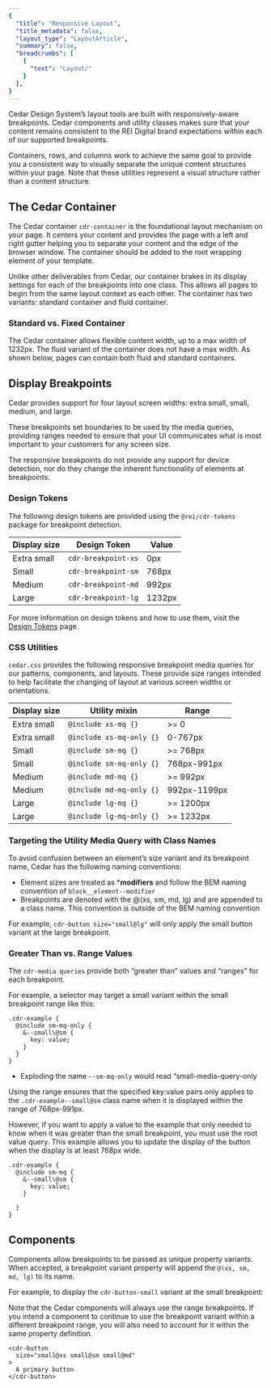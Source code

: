 ```yaml
---
{
  "title": "Responsive Layout",
  "title_metadata": false,
  "layout_type": "LayoutArticle",
  "summary": false,
  "breadcrumbs": [
    {
      "text": "Layout/"
    }
  ],
}
---
```


<cdr-doc-table-of-contents-shell>
Cedar Design System’s layout tools are built with responsively-aware breakpoints. Cedar components
and utility classes makes sure that your content remains consistent to the REI Digital brand expectations
within each of our supported breakpoints.

Containers, rows, and columns work to achieve the same goal to provide you a consistent way to
visually separate the unique content structures within your page. Note that these utilities
represent a visual structure rather than a content structure.

## The Cedar Container
The Cedar container `cdr-container` is the foundational layout mechanism on your page. It centers your content and provides the page with a left and right gutter helping you to separate your content and the edge of the browser window. The container should be added to the root wrapping element of your template.

Unlike other deliverables from Cedar, our container brakes in its display settings for each of the breakpoints into one class. This allows all pages to begin from the same layout context as each other. The container has two variants: standard container and fluid container.

<cdr-img :src="$withBase('/layout/Spec_Grids_Breakpoints_16-9.png')" alt="Breakpoints for REI’s responsive layout" />

### Standard vs. Fixed Container 

The Cedar container allows flexible content width, up to a max width of 1232px. The fluid variant of the container does not have a max width. As shown below, pages can contain both fluid and standard containers. 

<cdr-img :src="$withBase('/layout/StandardvFluid.gif')" alt="Standard vs. Fluid container " />

## Display Breakpoints
Cedar provides support for four layout screen widths: extra small, small, medium, and large.

These breakpoints set boundaries to be used by the media queries, providing ranges needed to ensure that your UI communicates what is most important to your customers for any screen size.

The responsive breakpoints do not provide any support for device detection, nor do they change the inherent functionality of elements at breakpoints.

### Design Tokens

The following design tokens are provided using the `@rei/cdr-tokens` package for breakpoint detection.

| Display size | Design Token        | Value  |
|--------------|---------------------|--------|
| Extra small  | `cdr-breakpoint-xs` | 0px    |
| Small        | `cdr-breakpoint-sm` | 768px  |
| Medium       | `cdr-breakpoint-md` | 992px  |
| Large        | `cdr-breakpoint-lg` | 1232px |

For more information on design tokens and how to use them, visit the [Design Tokens](../../components/design-tokens/) page.

### CSS Utilities

`cedar.css` provides the following responsive breakpoint media queries for our patterns, components, and layouts. These provide size ranges intended to help facilitate the changing of layout at various screen widths or orientations.

| Display size | Utility mixin            | Range        |
|--------------|--------------------------|--------------|
| Extra small  | `@include xs-mq {}`      | >= 0         |
| Extra small  | `@include xs-mq-only {}` | 0-767px      |
| Small        | `@include sm-mq {}`      | >= 768px     |
| Small        | `@include sm-mq-only {}` | 768px-991px  |
| Medium       | `@include md-mq {}`      | >= 992px     |
| Medium       | `@include md-mq-only {}` | 992px-1199px |
| Large        | `@include lg-mq {}`      | >= 1200px    |
| Large        | `@include lg-mq-only {}` | >= 1232px    |


### Targeting the Utility Media Query with Class Names

To avoid confusion between an element’s size variant and its breakpoint name, Cedar has the following naming conventions:

-  Element sizes are treated as ***modifiers** and follow the BEM naming convention of `block__element--modifier`
-  Breakpoints are denoted with the @(xs, sm, md, lg) and are appended to a class name. This convention is outside of the BEM naming convention 

For example, `cdr-button size="small@lg"`  will only apply the small button variant at the large breakpoint.

### Greater Than vs. Range Values
The `cdr-media queries` provide both “greater than” values and “ranges” for each breakpoint. 

For example, a selector may target a small variant within the small breakpoint range like this:

```
.cdr-example {
  @include sm-mq-only {
    &--small\@sm {
      key: value;
    }
  }
}
```
* Exploding the name `--sm-mq-only` would read “small-media-query-only

Using the range ensures that the specified key:value pairs only applies to the `.cdr-example--small@sm` class name when it is displayed within the range of 768px-991px. 

However, if you want to apply a value to the example that only needed to know when it was greater than the small breakpoint, you must use the root value query. This example allows you to update the display of the button when the display is at least  768px wide.

```
.cdr-example {
  @include sm-mq {
    &--small\@sm {
      key: value;
    }

  }
}
```

## Components

Components allow breakpoints to be passed as unique property variants.
When accepted, a breakpoint variant property will append the `@(xs, sm, md, lg)` to its name.

For example, to display the `cdr-button-small` variant at the small breakpoint:

Note that the Cedar components will always use the range breakpoints. If you intend a component to continue to use the breakpoint variant within a different breakpoint range, you will also need to account for it within the same property definition.
```
<cdr-button
  size="small@xs small@sm small@md"
>
  A primary button
</cdr-button>
```
</cdr-doc-table-of-contents-shell>
